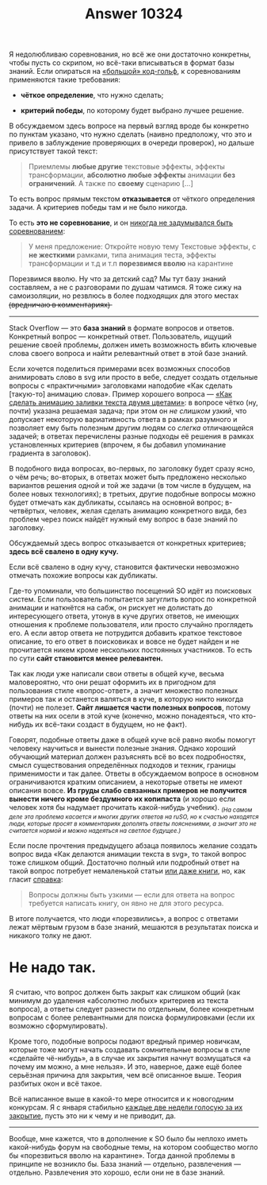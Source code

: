 ﻿---
title: "Answer 10324"
se.owner.user_id: 178213
se.owner.display_name: "andreymal"
se.owner.link: "https://ru.meta.stackoverflow.com/users/178213/andreymal"
se.answer_id: 10324
se.question_id: 10319
se.post_type: answer
se.score: 0
se.is_accepted: False
---
<p>Я недолюбливаю соревнования, но всё же они достаточно конкретны, чтобы пусть со скрипом, но всё-таки вписываться в формат базы знаний. Если опираться на <a href="https://codegolf.stackexchange.com/help/on-topic">«большой» код-гольф</a>, к соревнованиям применяются такие требования:</p>

<ul>
<li><p><strong>чёткое определение</strong>, что нужно сделать;</p></li>
<li><p><strong>критерий победы</strong>, по которому будет выбрано лучшее решение.</p></li>
</ul>

<p>В обсуждаемом здесь вопросе на первый взгляд вроде бы конкретно по пунктам указано, что нужно сделать (наивно предположу, что это и привело в заблуждение проверяющих в очереди проверок), но дальше присутствует такой текст:</p>

<blockquote>
  <p>Приемлемы <strong>любые другие</strong> текстовые эффекты, эффекты трансформации, <strong>абсолютно любые эффекты</strong> анимации <strong>без ограничений</strong>. А также по <strong>своему</strong> сценарию [...]</p>
</blockquote>

<p>То есть вопрос прямым текстом <strong>отказывается</strong> от чёткого определения задачи. А критериев победы там и не было никогда.</p>

<p>То есть <strong>это не соревнование</strong>, и он <a href="https://ru.stackoverflow.com/questions/1104611/%d0%9a%d0%b0%d0%ba-%d1%81%d0%b4%d0%b5%d0%bb%d0%b0%d1%82%d1%8c-%d0%b0%d0%bd%d0%b8%d0%bc%d0%b0%d1%86%d0%b8%d1%8e-%d0%b7%d0%b0%d0%bb%d0%b8%d0%b2%d0%ba%d0%b8-%d1%82%d0%b5%d0%ba%d1%81%d1%82%d0%b0-%d0%b4%d0%b2%d1%83%d0%bc%d1%8f-%d1%86%d0%b2%d0%b5%d1%82%d0%b0%d0%bc%d0%b8/1104653#comment1904238_1104653">никогда не задумывался быть соревнованием</a>:</p>

<blockquote>
  <p>У меня предложение: Откройте новую тему Текстовые эффекты, с <strong>не жесткими</strong> рамками, типа анимация теста, эффекты трансформации и т.д и т.п <strong>порезвимся вволю</strong> на карантине</p>
</blockquote>

<p>Порезвимся вволю. Ну что за детский сад? Мы тут базу знаний составляем, а не с разговорами по душам чатимся. Я тоже сижу на самоизоляции, но резвлюсь в более подходящих для этого местах (̶в̶р̶е̶д̶н̶и̶ч̶а̶ю̶ ̶в̶ ̶к̶о̶м̶м̶е̶н̶т̶а̶р̶и̶я̶х̶)̶</p>

<hr>

<p>Stack Overflow — это <strong>база знаний</strong> в формате вопросов и ответов. Конкретный вопрос — конкретный ответ. Пользователь, ищущий решение своей проблемы, должен иметь возможность вбить ключевые слова своего вопроса и найти релевантный ответ в этой базе знаний.</p>

<p>Если хочется поделиться примерами всех возможных способов анимировать слово в svg или просто в вебе, следует создать отдельные вопросы с «практичными» заголовками наподобие «Как сделать [такую-то] анимацию слова». Пример хорошего вопроса — <a href="https://ru.stackoverflow.com/questions/1104611">«Как сделать анимацию заливки текста двумя цветами»</a>: в вопросе чётко (ну, почти) указана решаемая задача; при этом он <em>не слишком узкий</em>, что допускает некоторую вариативность ответа в рамках разумного и позволяет ему быть полезным другим людям со <em>слегка</em> отличающейся задачей; в ответах перечислены разные подходы её решения в рамках установленных критериев (впрочем, я бы добавил упоминание градиента в заголовок).</p>

<p>В подобного вида вопросах, во-первых, по заголовку будет сразу ясно, о чём речь; во-вторых, в ответах может быть предложено несколько вариантов решения одной и той же задачи (в том числе в будущем, на более новых технологиях); в третьих, другие подобные вопросы можно будет отмечать как дубликаты, ссылаясь на основной вопрос; в-четвёртых, человек, желая сделать анимацию конкретного вида, без проблем через поиск найдёт нужный ему вопрос в базе знаний по заголовку.</p>

<p>Обсуждаемый здесь вопрос отказывается от конкретных критериев; <strong>здесь всё свалено в одну кучу.</strong></p>

<p>Если всё свалено в одну кучу, становится фактически невозможно отмечать похожие вопросы как дубликаты.</p>

<p>Где-то упоминали, что большинство посещений SO идёт из поисковых систем. Если пользователь попытается загуглить вопрос по конкретной анимации и наткнётся на сабж, он рискует не долистать до интересующего ответа, утонув в куче других ответов, не имеющих отношения к проблеме пользователя, или просто случайно проглядеть его. А если автор ответа не потрудится добавить краткое текстовое описание, то его ответ в поисковиках и вовсе не будет найден и не прочитается никем кроме нескольких постоянных участников. То есть по сути <strong>сайт становится менее релевантен.</strong></p>

<p>Так как люди уже написали свои ответы в общей куче, весьма маловероятно, что они решат оформить их в пригодном для пользования стиле «вопрос-ответ», а значит множество полезных примеров так и останется валяться в куче, в которую никто никогда (почти) не полезет. <strong>Сайт лишается части полезных вопросов</strong>, потому ответы на них осели в этой куче (конечно, можно понадеяться, что кто-нибудь их всё-таки создаст в будущем, но не факт).</p>

<p>Говорят, подобные ответы даже в общей куче всё равно якобы помогут человеку научиться и вынести полезные знания. Однако хороший обучающий материал должен разъяснять всё во всех подробностях, смысл существования определённых подходов и техник, границы применимости и так далее. Ответы в обсуждаемом вопросе в основном ограничиваются кратким описанием, а некоторые ответы не имеют описания вовсе. <strong>Из груды слабо связанных примеров не получится вынести ничего кроме бездумного их копипаста</strong> (и хорошо если человек хотя бы надумает прочитать какой-нибудь учебник). <sub><em>(На самом деле эта проблема касается и многих других ответов на ruSO, но к счастью находятся люди, которые просят в комментариях дополять ответы пояснениями, а значит это не считается нормой и можно надеяться на светлое будущее.)</em></sub></p>

<p>Если после прочтения предыдущего абзаца появилось желание создать вопрос вида «Как делаются анимации текста в svg», то такой вопрос тоже слишком общий. Достаточно полный или подробный ответ на такой вопрос потребует немаленькой статьи <a href="https://ru.meta.stackoverflow.com/a/9303">или даже книги</a>, но, как гласит <a href="https://ru.stackoverflow.com/help/dont-ask">справка</a>:</p>

<blockquote>
  <p>Вопросы должны быть узкими — если для ответа на вопрос требуется написать книгу, он явно не для этого ресурса.</p>
</blockquote>

<p>В итоге получается, что люди «порезвились», а вопрос с ответами лежат мёртвым грузом в базе знаний, мешаются в результатах поиска и никакого толку не дают.</p>

<h1>Не надо так. <sub><sub><img src="https://i.stack.imgur.com/XqzNd.png" alt=""></sub></sub></h1>

<p>Я считаю, что вопрос должен быть закрыт как слишком общий (как минимум до удаления «абсолютно любых» критериев из текста вопроса), а ответы следует разнести по отдельным, более конкретным вопросам с более релевантными для поиска формулировками (если их возможно сформулировать).</p>

<p>Кроме того, подобные вопросы подают вредный пример новичкам, которые тоже могут начать создавать сомнительные вопросы в стиле «сделайте чё-нибудь», а в случае их закрытия начнут возмущаться «а почему им можно, а мне нельзя». И это, наверное, даже ещё более серьёзная причина для закрытия, чем всё описанное выше. Теория разбитых окон и всё такое.</p>

<p>Всё написанное выше в какой-то мере относится и к новогодним конкурсам. Я с января стабильно <a href="https://i.stack.imgur.com/P0q91.png" rel="nofollow noreferrer">каждые две недели голосую за их закрытие</a>, пусть это ни к чему и не приводит, да.</p>

<hr>

<p>Вообще, мне кажется, что в дополнение к SO было бы неплохо иметь какой-нибудь форум на свободные темы, на котором сообщество могло бы «порезвиться вволю на карантине». Тогда данной проблемы в принципе не возникло бы. База знаний — отдельно, развлечения — отдельно. Развлечения это хорошо, если они не в базе знаний.</p>
